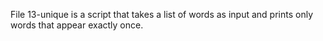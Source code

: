 File 13-unique is a script that takes a list of words as input and prints only words that appear exactly once.
